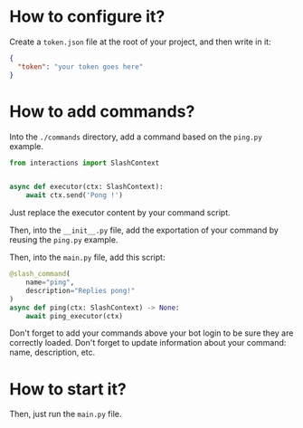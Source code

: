 # How to configure it?

Create a `token.json` file at the root of your project, and then write in it:
```json
{
  "token": "your token goes here"
}
```

# How to add commands?

Into the `./commands` directory, add a command based on the `ping.py` example.
```python
from interactions import SlashContext


async def executor(ctx: SlashContext):
    await ctx.send('Pong !')
```
Just replace the executor content by your command script.

Then, into the `__init__.py` file, add the exportation of your command by reusing the `ping.py` example.

Then, into the `main.py` file, add this script:
```python
@slash_command(
    name="ping",
    description="Replies pong!"
)
async def ping(ctx: SlashContext) -> None:
    await ping_executor(ctx)
```
Don't forget to add your commands above your bot login to be sure they are correctly loaded.
Don't forget to update information about your command: name, description, etc.

# How to start it?

Then, just run the `main.py` file.